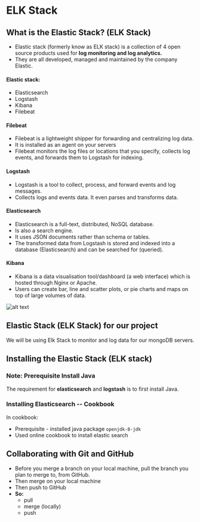 # ELK Stack

## What is the Elastic Stack? (ELK Stack)
- Elastic stack (formerly know as ELK stack) is a collection of 4 open source products used for **log monitoring and log analytics.**
- They are all developed, managed and maintained by the company Elastic.

#### Elastic stack:
- Elasticsearch
- Logstash
- Kibana
- Filebeat

#### Filebeat
- Filebeat is a lightweight shipper for forwarding and centralizing log data.
- It is installed as an agent on your servers
- Filebeat monitors the log files or locations that you specify, collects log events, and forwards them to Logstash for indexing.


#### Logstash
- Logstash is a tool to collect, process, and forward events and log messages.
- Collects logs and events data. It even parses and transforms data.

#### Elasticsearch
- Elasticsearch is a full-text, distributed, NoSQL database.
- Is also a search engine.
- It uses JSON documents rather than schema or tables.
- The transformed data from Logstash is stored and indexed into a database (Elasticsearch) and can be searched for (queried).


#### Kibana
- Kibana is a data visualisation tool/dashboard (a web interface) which is hosted through Nginx or Apache.
- Users can create bar, line and scatter plots, or pie charts and maps on top of large volumes of data.

![alt text](https://www.guru99.com/images/tensorflow/082918_1504_ELKStackTut2.png)

## Elastic Stack (ELK Stack) for our project
We will be using Elk Stack to monitor and log data for our mongoDB servers.

## Installing the Elastic Stack (ELK stack)

### Note: Prerequisite Install Java
The requirement for **elasticsearch** and **logstash** is to first install Java.

### Installing Elasticsearch -- Cookbook
In cookbook:
- Prerequisite - installed java package `openjdk-8-jdk`
- Used online cookbook to install elastic search


## Collaborating with Git and GitHub
- Before you merge a branch on your local machine, pull the branch you plan to merge to, from GitHub.
- Then merge on your local machine
- Then push to GitHub
- **So:**
  - pull
  - merge (locally)
  - push
